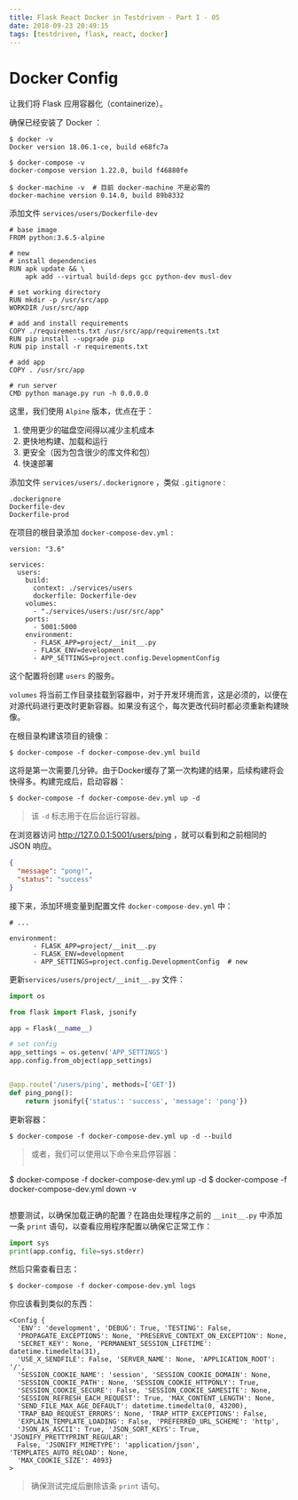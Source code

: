 ```yaml
---
title: Flask React Docker in Testdriven - Part I - 05
date: 2018-09-23 20:49:15
tags: [testdriven, flask, react, docker]
---
```


# Docker Config

让我们将 Flask 应用容器化（containerize）。

确保已经安装了 Docker ：
```
$ docker -v
Docker version 18.06.1-ce, build e68fc7a

$ docker-compose -v
docker-compose version 1.22.0, build f46880fe

$ docker-machine -v  # 目前 docker-machine 不是必需的
docker-machine version 0.14.0, build 89b8332
```

<!-- more -->

添加文件 `services/users/Dockerfile-dev`
```
# base image
FROM python:3.6.5-alpine

# new
# install dependencies
RUN apk update && \
    apk add --virtual build-deps gcc python-dev musl-dev

# set working directory
RUN mkdir -p /usr/src/app
WORKDIR /usr/src/app

# add and install requirements
COPY ./requirements.txt /usr/src/app/requirements.txt
RUN pip install --upgrade pip
RUN pip install -r requirements.txt

# add app
COPY . /usr/src/app

# run server
CMD python manage.py run -h 0.0.0.0
```

这里，我们使用 `Alpine` 版本，优点在于：
1. 使用更少的磁盘空间得以减少主机成本
1. 更快地构建、加载和运行
1. 更安全（因为包含很少的库文件和包）
1. 快速部署


添加文件 `services/users/.dockerignore` ，类似 `.gitignore` :
```
.dockerignore
Dockerfile-dev
Dockerfile-prod
```

在项目的根目录添加 `docker-compose-dev.yml` :
```
version: "3.6"

services:
  users:
    build:
      context: ./services/users
      dockerfile: Dockerfile-dev
    volumes:
      - "./services/users:/usr/src/app"
    ports:
      - 5001:5000
    environment:
      - FLASK_APP=project/__init__.py
      - FLASK_ENV=development
      - APP_SETTINGS=project.config.DevelopmentConfig 
```
这个配置将创建 `users` 的服务。

`volumes` 将当前工作目录挂载到容器中，对于开发环境而言，这是必须的，以便在对源代码进行更改时更新容器。如果没有这个，每次更改代码时都必须重新构建映像。

在根目录构建该项目的镜像：
```
$ docker-compose -f docker-compose-dev.yml build
```


这将是第一次需要几分钟。由于Docker缓存了第一次构建的结果，后续构建将会快得多。构建完成后，启动容器：
```
$ docker-compose -f docker-compose-dev.yml up -d
```

> 该 `-d` 标志用于在后台运行容器。

在浏览器访问 http://127.0.0.1:5001/users/ping ，就可以看到和之前相同的 JSON 响应。
```json
{
  "message": "pong!",
  "status": "success"
}
```

接下来，添加环境变量到配置文件 `docker-compose-dev.yml` 中：
```
# ...

environment:
      - FLASK_APP=project/__init__.py
      - FLASK_ENV=development
      - APP_SETTINGS=project.config.DevelopmentConfig  # new
```

更新`services/users/project/__init__.py` 文件：
```python
import os

from flask import Flask, jsonify

app = Flask(__name__)

# set config
app_settings = os.getenv('APP_SETTINGS')
app.config.from_object(app_settings)


@app.route('/users/ping', methods=['GET'])
def ping_pong():
    return jsonify({'status': 'success', 'message': 'pong'})
```

更新容器：
```
$ docker-compose -f docker-compose-dev.yml up -d --build
```
> 或者，我们可以使用以下命令来启停容器：
> ```
$ docker-compose -f docker-compose-dev.yml up -d
$ docker-compose -f docker-compose-dev.yml down -v
> ```

想要测试，以确保加载正确的配置？在路由处理程序之前的 `__init__.py` 中添加一条 `print` 语句，以查看应用程序配置以确保它正常工作：
```python
import sys
print(app.config, file=sys.stderr)
```


然后只需查看日志：
```
$ docker-compose -f docker-compose-dev.yml logs
```


你应该看到类似的东西：
```
<Config {
  'ENV': 'development', 'DEBUG': True, 'TESTING': False,
  'PROPAGATE_EXCEPTIONS': None, 'PRESERVE_CONTEXT_ON_EXCEPTION': None,
  'SECRET_KEY': None, 'PERMANENT_SESSION_LIFETIME': datetime.timedelta(31),
  'USE_X_SENDFILE': False, 'SERVER_NAME': None, 'APPLICATION_ROOT': '/',
  'SESSION_COOKIE_NAME': 'session', 'SESSION_COOKIE_DOMAIN': None,
  'SESSION_COOKIE_PATH': None, 'SESSION_COOKIE_HTTPONLY': True,
  'SESSION_COOKIE_SECURE': False, 'SESSION_COOKIE_SAMESITE': None,
  'SESSION_REFRESH_EACH_REQUEST': True, 'MAX_CONTENT_LENGTH': None,
  'SEND_FILE_MAX_AGE_DEFAULT': datetime.timedelta(0, 43200),
  'TRAP_BAD_REQUEST_ERRORS': None, 'TRAP_HTTP_EXCEPTIONS': False,
  'EXPLAIN_TEMPLATE_LOADING': False, 'PREFERRED_URL_SCHEME': 'http',
  'JSON_AS_ASCII': True, 'JSON_SORT_KEYS': True, 'JSONIFY_PRETTYPRINT_REGULAR':
  False, 'JSONIFY_MIMETYPE': 'application/json', 'TEMPLATES_AUTO_RELOAD': None,
  'MAX_COOKIE_SIZE': 4093}
>
```

> 确保测试完成后删除该条 `print` 语句。
